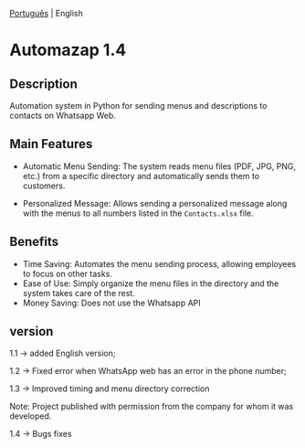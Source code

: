 [Português](https://github.com/Jonthmiranda/Automazap/blob/main/README.md) | English

# Automazap 1.4

 ## Description

 Automation system in Python for sending menus and descriptions to contacts on Whatsapp Web.

 ## Main Features

 - Automatic Menu Sending: The system reads menu files (PDF, JPG, PNG, etc.) from a specific directory and automatically sends them to customers.

 - Personalized Message: Allows sending a personalized message along with the menus to all numbers listed in the `Contacts.xlsx` file.

 ## Benefits

 - Time Saving: Automates the menu sending process, allowing employees to focus on other tasks.
 - Ease of Use: Simply organize the menu files in the directory and the system takes care of the rest.
 - Money Saving: Does not use the Whatsapp API

## version

1.1 -> added English version;

1.2 -> Fixed error when WhatsApp web has an error in the phone number;

1.3 -> Improved timing and menu directory correction

Note: Project published with permission from the company for whom it was developed.

1.4 -> Bugs fixes
